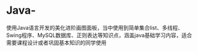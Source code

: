 # Java-
使用Java语言开发的美化进阶画图面板，当中使用到简单集合list、多线程、Swing程序、MySQL数据库、正则表达等知识点，涵盖java基础学习内容，适合需要课程设计或者巩固基本知识的同学使用
